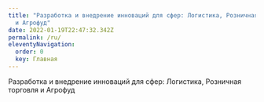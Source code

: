 ```yaml
---
title: "Разработка и внедрение инноваций для сфер: Логистика, Розничная торговля
  и Агрофуд"
date: 2022-01-19T22:47:32.342Z
permalink: /ru/
eleventyNavigation:
  order: 0
  key: Главная
---
```

Разработка и внедрение инноваций для сфер: Логистика, Розничная торговля и Агрофуд